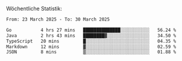 
Wöchentliche Statistik:
<!--START_SECTION:waka-->

```txt
From: 23 March 2025 - To: 30 March 2025

Go           4 hrs 27 mins   ██████████████░░░░░░░░░░░   56.24 %
Java         2 hrs 43 mins   ████████▓░░░░░░░░░░░░░░░░   34.50 %
TypeScript   20 mins         █░░░░░░░░░░░░░░░░░░░░░░░░   04.35 %
Markdown     12 mins         ▓░░░░░░░░░░░░░░░░░░░░░░░░   02.59 %
JSON         8 mins          ▒░░░░░░░░░░░░░░░░░░░░░░░░   01.88 %
```

<!--END_SECTION:waka-->
